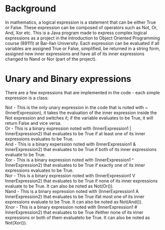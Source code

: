 # Background
In mathematics, a logical expression is a statement that can be either True or False. These expression can be composed of operators such as Not, Or, And, Xor etc.
This is a Java program made to express complex logical expressions as a project in the Introduction to Object Oriented Programming course (89111) at Bar-Ilan University.
Each expression can be evaluated if all variables are assigned True or False, simplified, be returned in a string form, assigned new inner expressions and have all
of its inner expressions changed to Nand or Nor (part of the project).

# Unary and Binary expressions
There are a few expressions that are implemented in the code - each simple expression is a class:

Not - This is the only unary expression in the code that is noted with ~(InnerExpression), it takes the evaluation of the inner expression inside the Not expression
and switches it; if the variable evaluates to be True, it will return False and vice versa.\
Or - This is a binary expression noted with (InnerExpression1 | InnerExpression2) that evaluates to be True if at least one of its inner expressions evaluates to be True.\
And - This is a binary experssion noted with (InnerExpression1 & InnerExpression2) that evaluates to be True if both of its inner expressions evaluate to be True.\
Xor - This is a binary expression noted with (InnerExpression1 ^ InnerExpression2) that evaluates to be True if exactly one of its inner expressions evaluates to be True.\
Nor - This is a binary expression noted with (InnerExpression1 V InnerExpression2) that evaluates to be True if none of its inner expressions evaluate to be True. It can also be noted as Not(Or()).\
Nand - This is a binary expression noted with (InnerExpression1 A InnerExpression2) that evaluates to be True ifat most one of its inner expressions evaluate to be True. It can also be noted as Not(And()).\
Xnor - This is a binary expression noted with (InnerExpression1 # InnerExpression2) that evaluates to be True ifeither none of its inner expressions or both of them evaluateto be True. It can also be noted as Not(Xor()).
